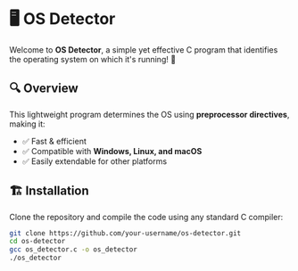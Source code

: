 # 🖥️ OS Detector

Welcome to **OS Detector**, a simple yet effective C program that identifies the operating system on which it's running! 🚀

## 🔍 Overview

This lightweight program determines the OS using **preprocessor directives**, making it:
- ✅ Fast & efficient
- ✅ Compatible with **Windows, Linux, and macOS**
- ✅ Easily extendable for other platforms

## 🏗️ Installation

Clone the repository and compile the code using any standard C compiler:
```bash
git clone https://github.com/your-username/os-detector.git
cd os-detector
gcc os_detector.c -o os_detector
./os_detector
